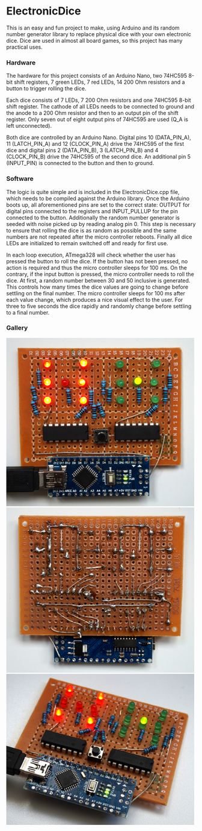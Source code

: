 # ElectronicDice

This is an easy and fun project to make, using Arduino and its random number
generator library to replace physical dice with your own electronic dice. Dice
are used in almost all board games, so this project has many practical uses.



### Hardware

The hardware for this project consists of an Arduino Nano, two 74HC595 8-bit
shift registers, 7 green LEDs, 7 red LEDs, 14 200 Ohm resistors and a button to
trigger rolling the dice.

Each dice consists of 7 LEDs, 7 200 Ohm resistors and one 74HC595 8-bit shift
register. The cathode of all LEDs needs to be connected to ground and the anode
to a 200 Ohm resistor and then to an output pin of the shift register. Only
seven out of eight output pins of 74HC595 are used (Q\_A is left unconnected).

Both dice are controlled by an Arduino Nano. Digital pins 10 (DATA\_PIN\_A), 11
(LATCH\_PIN\_A) and 12 (CLOCK\_PIN\_A) drive the 74HC595 of the first dice and
digital pins 2 (DATA\_PIN\_B), 3 (LATCH\_PIN\_B) and 4 (CLOCK\_PIN\_B) drive the
74HC595 of the second dice. An additional pin 5 (INPUT\_PIN) is connected to the
button and then to ground.

 

### Software

The logic is quite simple and is included in the ElectronicDice.cpp file, which
needs to be compiled against the Arduino library. Once the Arduino boots up,
all aforementioned pins are set to the correct state: OUTPUT for digital pins
connected to the registers and INPUT\_PULLUP for the pin connected to the
button. Additionally the random number generator is seeded with noise picked up
by reading analog pin 0. This step is necessary to ensure that rolling the dice
is as random as possible and the same numbers are not repeated after the micro
controller reboots. Finally all dice LEDs are initialized to remain switched
off and ready for first use.

In each loop execution, ATmega328 will check whether the user has pressed the
button to roll the dice. If the button has not been pressed, no action is
required and thus the micro controller sleeps for 100 ms. On the contrary, if
the input button is pressed, the micro controller needs to roll the dice. At
first, a random number between 30 and 50 inclusive is generated. This controls
how many times the dice values are going to change before settling on the final
number. The micro controller sleeps for 100 ms after each value change, which
produces a nice visual effect to the user. For three to five seconds the dice
rapidly and randomly change before settling to a final number.



### Gallery

<img src="gallery/ElectronicDice1.JPG" width="500">
<img src="gallery/ElectronicDice2.JPG" width="500">
<img src="gallery/ElectronicDice3.JPG" width="500">

